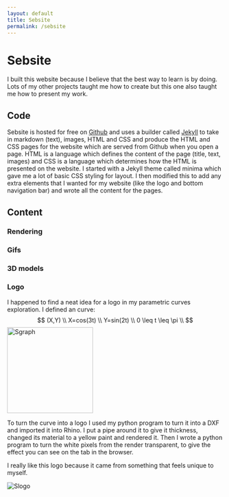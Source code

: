 ```yaml
---
layout: default
title: Sebsite
permalink: /sebsite
---
```


# Sebsite
I built this website because I believe that the best way to learn is by doing. Lots of my other projects taught me how to create but this one also taught me how to present my work. 

## Code
Sebsite is hosted for free on <a href="https://github.com/Sebastian-Barrett/sebsite">Github</a> and uses a builder called <a href="https://jekyllrb.com/">Jekyll</a> to take in markdown (text), images, HTML and CSS and produce the HTML and CSS pages for the website which are served from Github when you open a page. 
HTML is a language which defines the content of the page (title, text, images) and CSS is a language which determines how the HTML is presented on the website.
I started with a Jekyll theme called minima which gave me a lot of basic CSS styling for layout. I then modified this to add any extra elements that I wanted for my website (like the logo and bottom navigation bar) and wrote all the content for the pages. 

## Content

### Rendering 

### Gifs


### 3D models


### Logo
I happened to find a neat idea for a logo in my parametric curves exploration. I defined an curve:
$$
    (X,Y) \\
    X=cos(3t) \\
    Y=sin(2t) \\
    0 \leq t \leq \pi \\ 
$$
<img alt="Sgraph" src="/sebsite/images/sgraph.jpg" width="200" height="200">
<div class="clearfix">
<p>To turn the curve into a logo I used my python program to turn it into a DXF and imported it into Rhino. I put a pipe around it to give it thickness, changed its material to a yellow paint and rendered it. Then I wrote a python program to turn the white pixels from the render transparent, to give the effect you can see on the tab in the browser. </p>
<p>I really like this logo because it came from something that feels unique to myself.</p>
<img alt="Slogo" src="/sebsite/images/slogo.jpg">
</div>